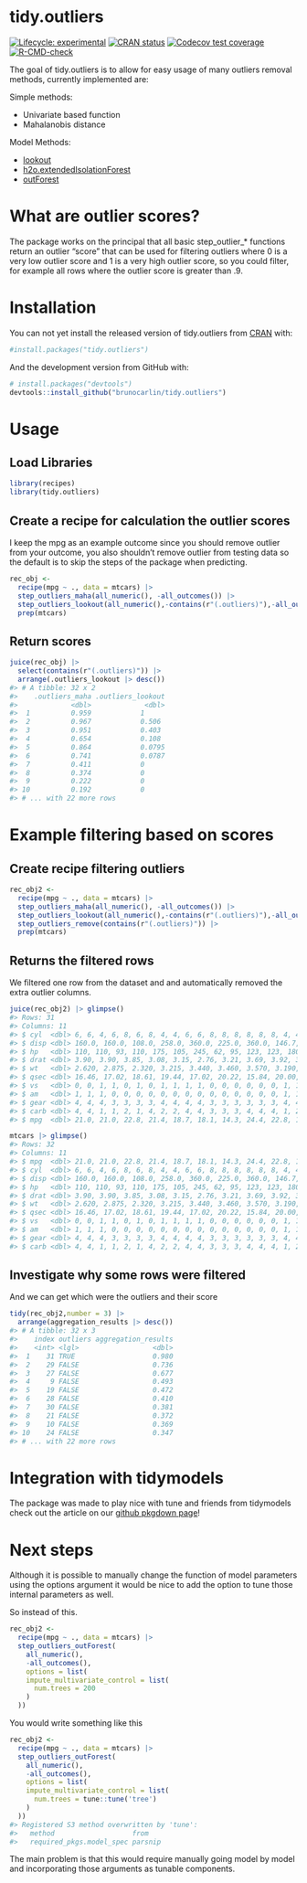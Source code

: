 
<!-- README.md is generated from README.Rmd. Please edit that file -->

# tidy.outliers

<!-- badges: start -->

[![Lifecycle:
experimental](https://img.shields.io/badge/lifecycle-experimental-orange.svg)](https://www.tidyverse.org/lifecycle/#experimental)
[![CRAN
status](https://www.r-pkg.org/badges/version/tidy.outliers)](https://CRAN.R-project.org/package=tidy.outliers)
[![Codecov test
coverage](https://codecov.io/gh/brunocarlin/tidy.outliers/branch/main/graph/badge.svg)](https://codecov.io/gh/brunocarlin/tidy.outliers?branch=master)
[![R-CMD-check](https://github.com/brunocarlin/tidy.outliers/workflows/R-CMD-check/badge.svg)](https://github.com/brunocarlin/tidy.outliers/actions)

<!-- badges: end -->

The goal of tidy.outliers is to allow for easy usage of many outliers
removal methods, currently implemented are:

Simple methods:

-   Univariate based function
-   Mahalanobis distance

Model Methods:

-   [lookout](https://github.com/Sevvandi/lookout)
-   [h2o.extendedIsolationForest](https://docs.h2o.ai/h2o/latest-stable/h2o-docs/data-science/eif.html)
-   [outForest](https://github.com/mayer79/outForest)

# What are outlier scores?

The package works on the principal that all basic step_outlier\_\*
functions return an outlier “score” that can be used for filtering
outliers where 0 is a very low outlier score and 1 is a very high
outlier score, so you could filter, for example all rows where the
outlier score is greater than .9.

# Installation

You can not yet install the released version of tidy.outliers from
[CRAN](https://CRAN.R-project.org) with:

``` r
#install.packages("tidy.outliers")
```

And the development version from GitHub with:

``` r
# install.packages("devtools")
devtools::install_github("brunocarlin/tidy.outliers")
```

# Usage

## Load Libraries

``` r
library(recipes)
library(tidy.outliers)
```

## Create a recipe for calculation the outlier scores

I keep the mpg as an example outcome since you should remove outlier
from your outcome, you also shouldn’t remove outlier from testing data
so the default is to skip the steps of the package when predicting.

``` r
rec_obj <-
  recipe(mpg ~ ., data = mtcars) |>
  step_outliers_maha(all_numeric(), -all_outcomes()) |>
  step_outliers_lookout(all_numeric(),-contains(r"(.outliers)"),-all_outcomes()) |> 
  prep(mtcars)
```

## Return scores

``` r
juice(rec_obj) |> 
  select(contains(r"(.outliers)")) |> 
  arrange(.outliers_lookout |> desc())
#> # A tibble: 32 x 2
#>    .outliers_maha .outliers_lookout
#>             <dbl>             <dbl>
#>  1          0.959            1     
#>  2          0.967            0.506 
#>  3          0.951            0.403 
#>  4          0.654            0.108 
#>  5          0.864            0.0795
#>  6          0.741            0.0787
#>  7          0.411            0     
#>  8          0.374            0     
#>  9          0.222            0     
#> 10          0.192            0     
#> # ... with 22 more rows
```

# Example filtering based on scores

## Create recipe filtering outliers

``` r
rec_obj2 <-
  recipe(mpg ~ ., data = mtcars) |>
  step_outliers_maha(all_numeric(), -all_outcomes()) |>
  step_outliers_lookout(all_numeric(),-contains(r"(.outliers)"),-all_outcomes()) |> 
  step_outliers_remove(contains(r"(.outliers)")) |> 
  prep(mtcars)
```

## Returns the filtered rows

We filtered one row from the dataset and and automatically removed the
extra outlier columns.

``` r
juice(rec_obj2) |> glimpse()
#> Rows: 31
#> Columns: 11
#> $ cyl  <dbl> 6, 6, 4, 6, 8, 6, 8, 4, 4, 6, 6, 8, 8, 8, 8, 8, 8, 4, 4, 4, 4, 8,~
#> $ disp <dbl> 160.0, 160.0, 108.0, 258.0, 360.0, 225.0, 360.0, 146.7, 140.8, 16~
#> $ hp   <dbl> 110, 110, 93, 110, 175, 105, 245, 62, 95, 123, 123, 180, 180, 180~
#> $ drat <dbl> 3.90, 3.90, 3.85, 3.08, 3.15, 2.76, 3.21, 3.69, 3.92, 3.92, 3.92,~
#> $ wt   <dbl> 2.620, 2.875, 2.320, 3.215, 3.440, 3.460, 3.570, 3.190, 3.150, 3.~
#> $ qsec <dbl> 16.46, 17.02, 18.61, 19.44, 17.02, 20.22, 15.84, 20.00, 22.90, 18~
#> $ vs   <dbl> 0, 0, 1, 1, 0, 1, 0, 1, 1, 1, 1, 0, 0, 0, 0, 0, 0, 1, 1, 1, 1, 0,~
#> $ am   <dbl> 1, 1, 1, 0, 0, 0, 0, 0, 0, 0, 0, 0, 0, 0, 0, 0, 0, 1, 1, 1, 0, 0,~
#> $ gear <dbl> 4, 4, 4, 3, 3, 3, 3, 4, 4, 4, 4, 3, 3, 3, 3, 3, 3, 4, 4, 4, 3, 3,~
#> $ carb <dbl> 4, 4, 1, 1, 2, 1, 4, 2, 2, 4, 4, 3, 3, 3, 4, 4, 4, 1, 2, 1, 1, 2,~
#> $ mpg  <dbl> 21.0, 21.0, 22.8, 21.4, 18.7, 18.1, 14.3, 24.4, 22.8, 19.2, 17.8,~
```

``` r
mtcars |> glimpse()
#> Rows: 32
#> Columns: 11
#> $ mpg  <dbl> 21.0, 21.0, 22.8, 21.4, 18.7, 18.1, 14.3, 24.4, 22.8, 19.2, 17.8,~
#> $ cyl  <dbl> 6, 6, 4, 6, 8, 6, 8, 4, 4, 6, 6, 8, 8, 8, 8, 8, 8, 4, 4, 4, 4, 8,~
#> $ disp <dbl> 160.0, 160.0, 108.0, 258.0, 360.0, 225.0, 360.0, 146.7, 140.8, 16~
#> $ hp   <dbl> 110, 110, 93, 110, 175, 105, 245, 62, 95, 123, 123, 180, 180, 180~
#> $ drat <dbl> 3.90, 3.90, 3.85, 3.08, 3.15, 2.76, 3.21, 3.69, 3.92, 3.92, 3.92,~
#> $ wt   <dbl> 2.620, 2.875, 2.320, 3.215, 3.440, 3.460, 3.570, 3.190, 3.150, 3.~
#> $ qsec <dbl> 16.46, 17.02, 18.61, 19.44, 17.02, 20.22, 15.84, 20.00, 22.90, 18~
#> $ vs   <dbl> 0, 0, 1, 1, 0, 1, 0, 1, 1, 1, 1, 0, 0, 0, 0, 0, 0, 1, 1, 1, 1, 0,~
#> $ am   <dbl> 1, 1, 1, 0, 0, 0, 0, 0, 0, 0, 0, 0, 0, 0, 0, 0, 0, 1, 1, 1, 0, 0,~
#> $ gear <dbl> 4, 4, 4, 3, 3, 3, 3, 4, 4, 4, 4, 3, 3, 3, 3, 3, 3, 4, 4, 4, 3, 3,~
#> $ carb <dbl> 4, 4, 1, 1, 2, 1, 4, 2, 2, 4, 4, 3, 3, 3, 4, 4, 4, 1, 2, 1, 1, 2,~
```

## Investigate why some rows were filtered

And we can get which were the outliers and their score

``` r
tidy(rec_obj2,number = 3) |> 
  arrange(aggregation_results |> desc())
#> # A tibble: 32 x 3
#>    index outliers aggregation_results
#>    <int> <lgl>                  <dbl>
#>  1    31 TRUE                   0.980
#>  2    29 FALSE                  0.736
#>  3    27 FALSE                  0.677
#>  4     9 FALSE                  0.493
#>  5    19 FALSE                  0.472
#>  6    28 FALSE                  0.410
#>  7    30 FALSE                  0.381
#>  8    21 FALSE                  0.372
#>  9    10 FALSE                  0.369
#> 10    24 FALSE                  0.347
#> # ... with 22 more rows
```

# Integration with tidymodels

The package was made to play nice with tune and friends from tidymodels
check out the article on our [github pkgdown
page](https://brunocarlin.github.io/tidy.outliers/articles/integration_tidymodels.html)!

# Next steps

Although it is possible to manually change the function of model
parameters using the options argument it would be nice to add the option
to tune those internal parameters as well.

So instead of this.

``` r
rec_obj2 <-
  recipe(mpg ~ ., data = mtcars) |> 
  step_outliers_outForest(
    all_numeric(),
    -all_outcomes(),
    options = list(
    impute_multivariate_control = list(
      num.trees = 200
    )
  ))
```

You would write something like this

``` r
rec_obj2 <-
  recipe(mpg ~ ., data = mtcars) |> 
  step_outliers_outForest(
    all_numeric(),
    -all_outcomes(),
    options = list(
    impute_multivariate_control = list(
      num.trees = tune::tune('tree')
    )
  ))
#> Registered S3 method overwritten by 'tune':
#>   method                   from   
#>   required_pkgs.model_spec parsnip
```

The main problem is that this would require manually going model by
model and incorporating those arguments as tunable components.
